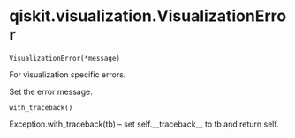 <span id="qiskit-visualization-visualizationerror" />

# qiskit.visualization.VisualizationError



`VisualizationError(*message)`

For visualization specific errors.

Set the error message.



`with_traceback()`

Exception.with\_traceback(tb) – set self.\_\_traceback\_\_ to tb and return self.
